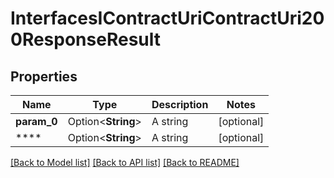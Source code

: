 # InterfacesIContractUriContractUri200ResponseResult

## Properties

Name | Type | Description | Notes
------------ | ------------- | ------------- | -------------
**param_0** | Option<**String**> | A string | [optional]
**** | Option<**String**> | A string | [optional]

[[Back to Model list]](../README.md#documentation-for-models) [[Back to API list]](../README.md#documentation-for-api-endpoints) [[Back to README]](../README.md)


